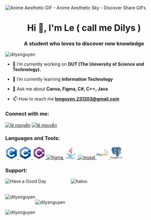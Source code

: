 
![Anime Aesthetic GIF - Anime Aesthetic Sky - Discover   Share GIFs](https://user-images.githubusercontent.com/91045422/229299200-c35c5258-f96e-44a1-9afb-f0869fa828ea.gif)
<h1 align="center">Hi 👋, I'm Le ( call me Dilys )</h1>
<h3 align="center">A student who loves to discover new knowledge</h3>

<p align="left"> <img src="https://komarev.com/ghpvc/?username=dilysnguyen&label=Profile%20views&color=0e75b6&style=flat" alt="dilysnguyen" /> </p>

- 🔭 I’m currently working on **DUT (The University of Science and Technology).**

- 🌱 I’m currently learning **Information Technology**

- 💬 Ask me about **Canva, Figma, C#, C++, Java**

- 📫 How to reach me **lenguyen.231203@gmail.com**

<h3 align="left">Connect with me:</h3>
<p align="left">
<a href="https://fb.com/lê nguyễn" target="blank"><img align="center" src="https://raw.githubusercontent.com/rahuldkjain/github-profile-readme-generator/master/src/images/icons/Social/facebook.svg" alt="lê nguyễn" height="30" width="40" /></a>
<a href="https://www.hackerrank.com/lê nguyễn" target="blank"><img align="center" src="https://raw.githubusercontent.com/rahuldkjain/github-profile-readme-generator/master/src/images/icons/Social/hackerrank.svg" alt="lê nguyễn" height="30" width="40" /></a>
</p>

<h3 align="left">Languages and Tools:</h3>
<p align="left"> <a href="https://www.cprogramming.com/" target="_blank" rel="noreferrer"> <img src="https://raw.githubusercontent.com/devicons/devicon/master/icons/c/c-original.svg" alt="c" width="40" height="40"/> </a> <a href="https://www.w3schools.com/cpp/" target="_blank" rel="noreferrer"> <img src="https://raw.githubusercontent.com/devicons/devicon/master/icons/cplusplus/cplusplus-original.svg" alt="cplusplus" width="40" height="40"/> </a> <a href="https://www.w3schools.com/cs/" target="_blank" rel="noreferrer"> <img src="https://raw.githubusercontent.com/devicons/devicon/master/icons/csharp/csharp-original.svg" alt="csharp" width="40" height="40"/> </a> <a href="https://www.figma.com/" target="_blank" rel="noreferrer"> <img src="https://www.vectorlogo.zone/logos/figma/figma-icon.svg" alt="figma" width="40" height="40"/> </a> <a href="https://www.java.com" target="_blank" rel="noreferrer"> <img src="https://raw.githubusercontent.com/devicons/devicon/master/icons/java/java-original.svg" alt="java" width="40" height="40"/> </a> <a href="https://www.microsoft.com/en-us/sql-server" target="_blank" rel="noreferrer"> <img src="https://www.svgrepo.com/show/303229/microsoft-sql-server-logo.svg" alt="mssql" width="40" height="40"/> </a> <a href="https://www.mysql.com/" target="_blank" rel="noreferrer"> <img src="https://raw.githubusercontent.com/devicons/devicon/master/icons/mysql/mysql-original-wordmark.svg" alt="mysql" width="40" height="40"/> </a> <a href="https://www.postgresql.org" target="_blank" rel="noreferrer"> <img src="https://raw.githubusercontent.com/devicons/devicon/master/icons/postgresql/postgresql-original-wordmark.svg" alt="postgresql" width="40" height="40"/> </a> </p>

<h3 align="left">Support:</h3>
<p><a href="https://www.buymeacoffee.com/Have a Good Day"> <img align="left" src="https://cdn.buymeacoffee.com/buttons/v2/default-yellow.png" height="50" width="210" alt="Have a Good Day" /></a><a href="https://ko-fi.com/haloo"> <img align="left" src="https://cdn.ko-fi.com/cdn/kofi3.png?v=3" height="50" width="210" alt="haloo" /></a></p><br><br>

<p><img align="left" src="https://github-readme-stats.vercel.app/api/top-langs?username=dilysnguyen&show_icons=true&locale=en&layout=compact" alt="dilysnguyen" /></p>

<p>&nbsp;<img align="center" src="https://github-readme-stats.vercel.app/api?username=dilysnguyen&show_icons=true&locale=en" alt="dilysnguyen" /></p>

<p><img align="center" src="https://github-readme-streak-stats.herokuapp.com/?user=dilysnguyen&" alt="dilysnguyen" /></p>
